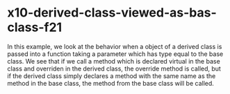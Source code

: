# x10-derived-class-viewed-as-bas-class-f21

In this example, we look at the behavior when a object of a derived class is passed into a function taking a parameter which has type equal to the base class. We see that if we call a method which is declared virtual in the base class and overriden in the derived class, the override method is called, but if the derived class simply declares a method with the same name as the method in the base class, the method from the base class will be called.
